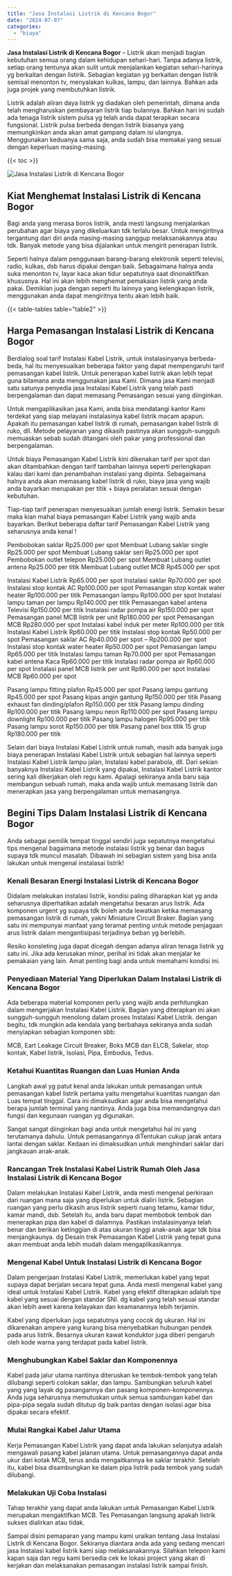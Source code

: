 ```yaml
---
title: "Jasa Instalasi Listrik di Kencana Bogor"
date: "2024-07-07"
categories: 
  - "biaya"
---
```


**Jasa Instalasi Listrik di Kencana Bogor** – Listrik akan menjadi bagian kebutuhan semua orang dalam kehidupan sehari-hari. Tanpa adanya listrik, setiap orang tentunya akan sulit untuk menjalankan kegiatan sehari-harinya yg berkaitan dengan listirik. Sebagian kegiatan yg berkaitan dengan listrik semisal menonton tv, menyalakan kulkas, lampu, dan lainnya. Bahkan ada juga projek yang membutuhkan listrik.

Listrik adalah aliran daya listrik yg diadakan oleh pemerintah, dimana anda telah mengharuskan pembayaran listrik tiap bulannya. Bahkan hari ini sudah ada tenaga listrik sistem pulsa yg telah anda dapat terapkan secara fungsional. Listrik pulsa berbeda dengan listrik biasanya yang memungkinkan anda akan amat gampang dalam isi ulangnya. Menggunakan keduanya sama saja, anda sudah bisa memakai yang sesuai dengan keperluan masing-masing.

{{< toc >}}

![Jasa Instalasi Listrik di Kencana Bogor](/images/instalasi-listrik-murah16.png)

## Kiat Menghemat Instalasi Listrik di Kencana Bogor

Bagi anda yang merasa boros listrik, anda mesti langsung menjalankan perubahan agar biaya yang dikeluarkan tdk terlalu besar. Untuk mengiritnya tergantung dari diri anda masing-masing sanggup melaksanakannya atau tdk. Banyak metode yang bisa dijalankan untuk mengirit penerapan listrik.

Seperti halnya dalam penggunaan barang-barang elektronik seperti televisi, radio, kulkas, dsb harus dipakai dengan baik. Sebagaimana halnya anda suka menonton tv, layar kaca akan tidur sepatutnya saat dinonaktifkan khususnya. Hal ini akan lebih menghemat pemakaian listrik yang anda pakai. Demikian juga dengan seperti itu lainnya yang kelengkapan listrik, menggunakan anda dapat mengiritnya tentu akan lebih baik.

{{< table-tables table="table2" >}}

## Harga Pemasangan Instalasi Listrik di Kencana Bogor

Berdialog soal tarif Instalasi Kabel Listrik, untuk instalasinyanya berbeda-beda, hal itu menyesuaikan beberapa faktor yang dapat mempengaruhi tarif pemasangan kabel listrik. Untuk penerapan kabel listrik akan lebih tepat guna bilamana anda menggunakan jasa Kami. Dimana jasa Kami menjadi satu satunya penyedia jasa Instalasi Kabel Listrik yang telah pasti berpengalaman dan dapat memasang Pemasangan sesuai yang diinginkan.

Untuk mengaplikasikan jasa Kami, anda bisa mendatangi kantor Kami terdekat yang siap melayani instalasinya kabel listrik macam apapun. Apakah itu pemasangan kabel listrik di rumah, pemasangan kabel listrik di ruko, dll. Metode pelayanan yang dikasih pastinya akan sungguh-sungguh memuaskan sebab sudah ditangani oleh pakar yang professional dan berpengalaman.

Untuk biaya Pemasangan Kabel Listrik kini dikenakan tarif per spot dan akan ditambahkan dengan tarif tambahan lainnya seperti perlengkapan kalau dari kami dan penambahan instalasi yang dipinta. Sebagaimana halnya anda akan memasang kabel listrik di ruko, biaya jasa yang wajib anda bayarkan merupakan per titik + biaya peralatan sesuai dengan kebutuhan.

Tiap-tiap tarif penerapan menyesuaikan jumlah energi listrik. Semakin besar maka kian mahal biaya pemasangan Kabel Listrik yang wajib anda bayarkan. Berikut beberapa daftar tarif Pemasangan Kabel Listrik yang seharusnya anda kenal !

Pembobokan saklar Rp25.000 per spot Membuat Lubang saklar single Rp25.000 per spot Membuat Lubang saklar seri Rp25.000 per spot Pembobokan outlet telepon Rp25.000 per spot Membuat Lubang outlet antena Rp25.000 per titik Membuat Lubang outlet MCB Rp45.000 per spot

Instalasi Kabel Listrik Rp65.000 per spot Instalasi saklar Rp70.000 per spot Instalasi stop kontak AC Rp100.000 per spot Pemasangan stop kontak water heater Rp100.000 per titik Pemasangan lampu Rp100.000 per spot Instalasi lampu taman per lampu Rp140.000 per titik Pemasangan kabel antena Televisi Rp150.000 per titik Instalasi radar pompa air Rp150.000 per spot Pemasangan panel MCB listrik per unit Rp180.000 per spot Pemasangan MCB Rp280.000 per spot Instalasi kabel induk per meter Rp100.000 per titik Instalasi Kabel Listrik Rp60.000 per titik Instalasi stop kontak Rp50.000 per spot Pemasangan saklar AC Rp40.000 per spot – Rp200.000 per spot Instalasi stop kontak water heater Rp50.000 per spot Pemasangan lampu Rp65.000 per titik Instalasi lampu taman Rp70.000 per spot Pemasangan kabel antena Kaca Rp60.000 per titik Instalasi radar pompa air Rp60.000 per spot Instalasi panel MCB listrik per unit Rp90.000 per spot Instalasi MCB Rp60.000 per spot

Pasang lampu fitting plafon Rp45.000 per spot Pasang lampu gantung Rp45.000 per spot Pasang kipas angin gantung Rp150.000 per titik Pasang exhaust fan dinding/plafon Rp150.000 per titik Pasang lampu dinding Rp100.000 per titik Pasang lampu neon Rp110.000 per spot Pasang lampu downlight Rp100.000 per titik Pasang lampu halogen Rp95.000 per titik Pasang lampu sorot Rp150.000 per titik Pasang panel box titik 15 grup Rp180.000 per titik

Selain dari biaya Instalasi Kabel Listrik untuk rumah, masih ada banyak juga biaya penerapan Instalasi Kabel Listrik untuk sebagian hal lainnya seperti Instalasi Kabel Listrik lampu jalan, Instalasi kabel parabola, dll. Dari sekian banyaknya Instalasi Kabel Listrik yang dipakai, Instalasi Kabel Listrik kantor sering kali dikerjakan oleh regu kami. Apalagi sekiranya anda baru saja membangun sebuah rumah, maka anda wajib untuk memasang listrik dan menerapkan jasa yang berpengalaman untuk memasangnya.

## Begini Tips Dalam Instalasi Listrik di Kencana Bogor


Anda sebagai pemilik tempat tinggal sendiri juga sepatutnya mengetahui tips mengenal bagaimana metode instalasi listrik yg benar dan bagus supaya tdk muncul masalah. Dibawah ini sebagian sistem yang bisa anda lakukan untuk mengenal instalasai listrik!

### Kenali Besaran Energi Instalasi Listrik di Kencana Bogor

Didalam melakukan instalasi listrik, kondisi paling diharapkan kiat yg anda seharusnya diperhatikan adalah mengetahui besaran arus listrik. Ada komponen urgent yg supaya tdk boleh anda lewatkan ketika memasang pemasangan listrik di rumah, yakni Miniature Circuit Braker. Bagian yang satu ini mempunyai manfaat yang teramat penting untuk metode penjagaan arus listrik dalam mengantisipasi terjadinya beban yg berlebih.

Resiko konsleting juga dapat dicegah dengan adanya aliran tenaga listrik yg satu ini. Jika ada kerusakan minor, perihal ini tidak akan menjalar ke pemakaian yang lain. Amat penting bagi anda untuk memahami kondisi ini.

### Penyediaan Material Yang Diperlukan Dalam Instalasi Listrik di Kencana Bogor

Ada beberapa material komponen perlu yang wajib anda perhitungkan dalam mengerjakan Instalasi Kabel Listrik. Bagian yang diterapkan ini akan sungguh-sungguh menolong dalam proses Instalasi Kabel Listrik. dengan begitu, tdk mungkin ada kendala yang berbahaya sekiranya anda sudah menyiapkan sebagian komponen sbb:

MCB, Eart Leakage Circuit Breaker, Boks MCB dan ELCB, Sakelar, stop kontak, Kabel listrik, Isolasi, Pipa, Embodus, Tedus.

### Ketahui Kuantitas Ruangan dan Luas Hunian Anda

Langkah awal yg patut kenal anda lakukan untuk pemasangan untuk pemasangan kabel listrik pertama yaitu mengetahui kuantitas ruangan dan Luas tempat tinggal. Cara ini dimaksudkan agar anda bisa mengetahui berapa jumlah terminal yang nantinya. Anda juga bisa memandangnya dari fungsi dan kegunaan ruangan yg digunakan.

Sangat sangat diinginkan bagi anda untuk mengetahui hal ini yang terutamanya dahulu. Untuk pemasangannya diTentukan cukup jarak antara lantai dengan saklar. Kedaan ini dimaksudkan untuk menghindari saklar dari jangkauan anak-anak.

### Rancangan Trek Instalasi Kabel Listrik Rumah Oleh Jasa Instalasi Listrik di Kencana Bogor

Dalam melakukan Instalasi Kabel Listrik, anda mesti mengenal perkiraan dari ruangan mana saja yang diperlukan untuk dialiri listrik. Sebagian ruangan yang perlu dikasih arus listrik seperti ruang tetamu, kamar tidur, kamar mandi, dsb. Setelah itu, anda baru dapat membobok tembok dan menerapkan pipa dan kabel di dalamnya. Pastikan instalasinyanya telah benar dan berikan ketinggian di atas ukuran tinggi anak-anak agar tdk bisa menjangkaunya. dg Desain trek Pemasangan Kabel Listrik yang tepat guna akan membuat anda lebih mudah dalam mengaplikasikannya.

### Mengenal Kabel Untuk Instalasi Listrik di Kencana Bogor

Dalam pengerjaan Instalasi Kabel Listrik, memerlukan kabel yang tepat supaya dapat berjalan secara tepat guna. Anda mesti mengenal kabel yang ideal untuk Instalasi Kabel Listrik. Kabel yang efektif diterapkan adalah tipe kabel yang sesuai dengan standar SNI. dg kabel yang telah sesuai standar akan lebih awet karena kelayakan dan keamanannya lebih terjamin.

Kabel yang diperlukan juga sepatutnya yang cocok dg ukuran. Hal ini dikarenakan ampere yang kurang bisa menyebabkan hubungan pendek pada arus listrik. Besarnya ukuran kawat konduktor juga diberi pengaruh oleh kode warna yang terdapat pada kabel listrik.

### Menghubungkan Kabel Saklar dan Komponennya

Kabel pada jalur utama nantinya diteruskan ke tembok-tembok yang telah dilubangi seperti colokan saklar, dan lampu. Sambungkan seluruh kabel yang yang layak dg pasangannya dan pasang komponen-komponennya. Anda juga seharusnya memutuskan untuk semua sambungan kabel dan pipa-pipa segala sudah ditutup dg baik pantas dengan isolasi agar bisa dipakai secara efektif.

### Mulai Rangkai Kabel Jalur Utama

Kerja Pemasangan Kabel Listrik yang dapat anda lakukan selanjutya adalah mengawali pasang kabel jalanan utama. Untuk pemasangannya dapat anda ukur dari kotak MCB, terus anda mengaitkannya ke saklar terakhir. Setelah itu, kabel bisa disambungkan ke dalam pipa listrik pada tembok yang sudah dilubangi.

### Melakukan Uji Coba Instalasi

Tahap terakhir yang dapat anda lakukan untuk Pemasangan Kabel Listrik merupakan mengaktifkan MCB. Tes Pemasangan langsung apakah listrik sukses dialirkan atau tidak.

Sampai disini pemaparan yang mampu kami uraikan tentang Jasa Instalasi Listrik di Kencana Bogor. Sekiranya diantara anda ada yang sedang mencari jasa Instalasi kabel listrik kami siap melaksanakannya. Silahkan telepon kami kapan saja dan regu kami bersedia cek ke lokasi project yang akan di kerjakan dan melaksanakan pemasangan instalasi listrik sampai finish.
